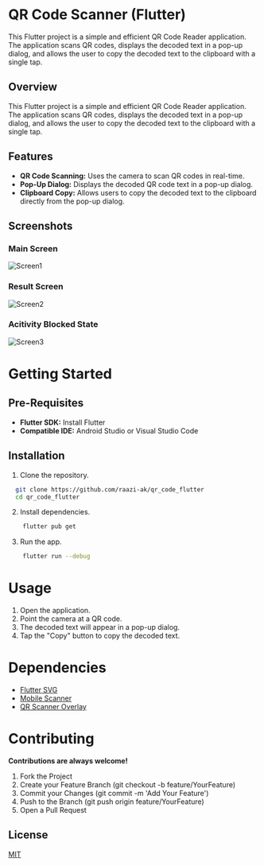# QR Code Scanner (Flutter)
This Flutter project is a simple and efficient QR Code Reader application. The application scans QR codes, displays the decoded text in a pop-up dialog, and allows the user to copy the decoded text to the clipboard with a single tap.

## Overview

This Flutter project is a simple and efficient QR Code Reader application. The application scans QR codes, displays the decoded text in a pop-up dialog, and allows the user to copy the decoded text to the clipboard with a single tap.

## Features

- **QR Code Scanning:** Uses the camera to scan QR codes in real-time.
- **Pop-Up Dialog:** Displays the decoded QR code text in a pop-up dialog.
- **Clipboard Copy:** Allows users to copy the decoded text to the clipboard directly from the pop-up dialog.

## Screenshots

### Main Screen
![Screen1](screenshots/Screen1.png?raw=true "Main Screen")
### Result Screen
![Screen2](screenshots/Screen2.png?raw=true "Result Screen")
### Acitivity Blocked State
![Screen3](screenshots/Screen3.png?raw=true "Acitivity Blocked State")

# Getting Started

## Pre-Requisites

- **Flutter SDK:** Install Flutter
- **Compatible IDE:** Android Studio or Visual Studio Code

## Installation

1.  Clone the repository.

```bash
  git clone https://github.com/raazi-ak/qr_code_flutter
  cd qr_code_flutter
```

2. Install dependencies.

```bash
    flutter pub get
```

3. Run the app.

```bash
    flutter run --debug
```

# Usage

1. Open the application.
2. Point the camera at a QR code.
3. The decoded text will appear in a pop-up dialog.
4. Tap the "Copy" button to copy the decoded text.

# Dependencies

- [Flutter SVG](https://pub.dev/packages/flutter_svg)
- [Mobile Scanner](https://pub.dev/packages/mobile_scanner)
- [QR Scanner Overlay](https://pub.dev/packages/qr_scanner_overlay)

# Contributing

**Contributions are always welcome!**

1. Fork the Project
2. Create your Feature Branch (git checkout -b feature/YourFeature)
3. Commit your Changes (git commit -m 'Add Your Feature')
4. Push to the Branch (git push origin feature/YourFeature)
5. Open a Pull Request

## License

[MIT](https://opensource.org/license/mit)
